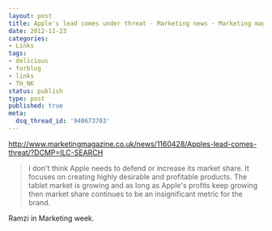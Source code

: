 ```yaml
---
layout: post
title: Apple's lead comes under threat - Marketing news - Marketing magazine
date: 2012-11-23
categories:
- Links
tags:
- delicious
- forblog
- links
- TH_NK
status: publish
type: post
published: true
meta:
  dsq_thread_id: '940673703'
---
```

<p><a href="http://www.marketingmagazine.co.uk/news/1160428/Apples-lead-comes-threat/?DCMP=ILC-SEARCH">http://www.marketingmagazine.co.uk/news/1160428/Apples-lead-comes-threat/?DCMP=ILC-SEARCH</a></p>

<blockquote>
  I don't think Apple needs to defend or increase its market share. It focuses on creating highly desirable and profitable products. The tablet market is growing and as long as Apple's profits keep growing then market share continues to be an insignificant metric for the brand.


</blockquote>

<p>Ramzi in Marketing week.</p>
